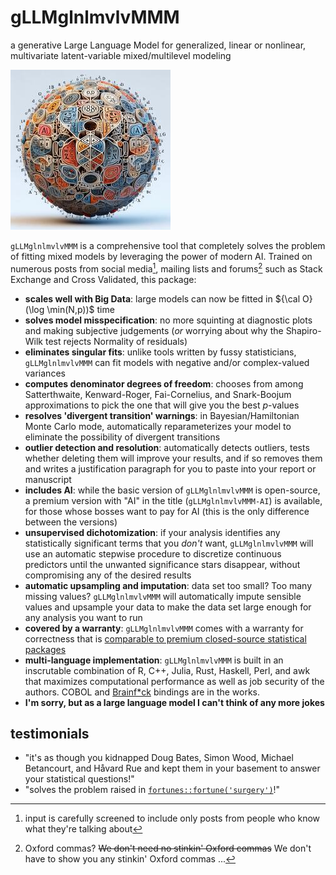 # gLLMglnlmvlvMMM

a generative Large Language Model for generalized,
linear or nonlinear, multivariate latent-variable
mixed/multilevel modeling

![](pic_small.jpg)

`gLLMglnlmvlvMMM` is a comprehensive tool that completely solves the problem of fitting mixed models by leveraging the power of modern AI. Trained on numerous posts from social media[^1], mailing lists and forums[^2] such as Stack Exchange and Cross Validated, this package:

- **scales well with Big Data**: large models can now be fitted in ${\cal O}(\log \min(N,p))$ time 
- **solves model misspecification**: no more squinting at diagnostic plots and making subjective judgements (*or* worrying about why the Shapiro-Wilk test rejects Normality of residuals)
- **eliminates singular fits**: unlike tools written by fussy statisticians, `gLLMglnlmvlvMMM` can fit models with negative and/or complex-valued variances
- **computes denominator degrees of freedom**: chooses from among Satterthwaite, Kenward-Roger, Fai-Cornelius, and Snark-Boojum approximations to pick the one that will give you the best $p$-values
- **resolves 'divergent transition' warnings**: in Bayesian/Hamiltonian Monte Carlo mode, automatically reparameterizes your model to eliminate the possibility of divergent transitions
- **outlier detection and resolution**: automatically detects outliers, tests whether deleting them will improve your results, and if so removes them and writes a justification paragraph for you to paste into your report or manuscript
- **includes AI**: while the basic version of `gLLMglnlmvlvMMM` is open-source, a premium version with "AI" in the title (`gLLMglnlmvlvMMM-AI`) is available, for those whose bosses want to pay for AI (this is the only difference between the versions)
- **unsupervised dichotomization**: if your analysis identifies any statistically significant terms that you *don't* want, `gLLMglnlmvlvMMM` will use an automatic stepwise procedure to discretize continuous predictors until the unwanted significance stars disappear, without compromising any of the desired results
- **automatic upsampling and imputation**: data set too small? Too many missing values? `gLLMglnlmvlvMMM` will automatically impute sensible values and upsample your data to make the data set large enough for any analysis you want to run
- **covered by a warranty**: `gLLMglnlmvlvMMM` comes with a warranty for correctness that is [comparable to premium closed-source statistical packages](https://notstatschat.rbind.io/2019/02/18/absolutely-no-warranty/)
- **multi-language implementation**: `gLLMglnlmvlvMMM` is built in an inscrutable combination of R, C++, Julia, Rust, Haskell, Perl, and awk that maximizes computational performance as well as job security of the authors. COBOL and [Brainf*ck](https://en.wikipedia.org/wiki/Brainfuck) bindings are in the works.
- **I'm sorry, but as a large language model I can't think of any more jokes**

## testimonials

* "it's as though you kidnapped Doug Bates, Simon Wood, Michael Betancourt, and Håvard Rue and kept them in your basement to answer your statistical questions!"
* "solves the problem raised in [`fortunes::fortune('surgery')`](https://stats.stackexchange.com/a/17513/2126)!"

[^1]: input is carefully screened to include only posts from people who know what they're talking about
[^2]: Oxford commas? ~~We don't need no stinkin' Oxford commas~~  We don't have to show you any stinkin' Oxford commas ...
